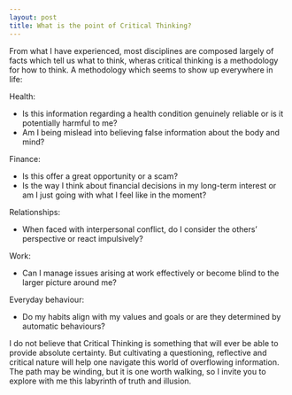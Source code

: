 ```yaml
---
layout: post
title: What is the point of Critical Thinking?
---
```

From what I have experienced, most disciplines are composed largely of facts which tell us what to think, wheras critical thinking is a methodology for how to think. A methodology which seems to show up everywhere in life:

Health:
* Is this information regarding a health condition genuinely        reliable or is it potentially harmful to me?
* Am I being mislead into believing false information about the body and mind?

Finance:
* Is this offer a great opportunity or a scam?
* Is the way I think about financial decisions in my long-term interest or am I just going with what I feel like in the moment?

Relationships:
* When faced with interpersonal conflict, do I consider the others’ perspective or react impulsively?

Work:
* Can I manage issues arising at work effectively or become blind to the larger picture around me?

Everyday behaviour:
* Do my habits align with my values and goals or are they determined by automatic behaviours?


I do not believe that Critical Thinking is something that will ever be able to provide absolute certainty. But cultivating a questioning, reflective and critical nature will help one navigate this world of overflowing information. The path may be winding, but it is one worth walking, so I invite you to explore with me this labyrinth of truth and illusion. 